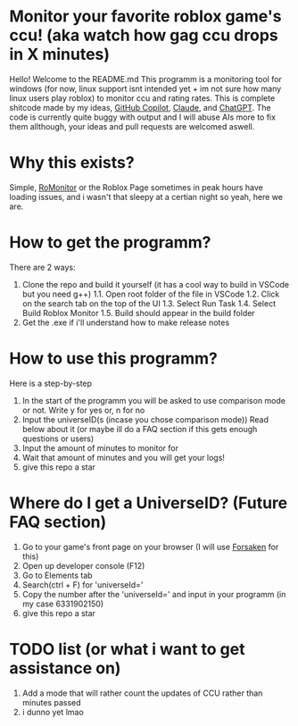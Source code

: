 # Monitor your favorite roblox game's ccu! (aka watch how gag ccu drops in X minutes)
Hello! Welcome to the README.md 
This programm is a monitoring tool for windows (for now, linux support isnt intended yet + im not sure how many linux users play roblox) to monitor ccu and rating rates.
This is complete shitcode made by my ideas, [GitHub Copilot](https://github.com/features/copilot), [Claude](https://claude.ai/), and [ChatGPT](https://chatgpt.com/). 
The code is currently quite buggy with output and I will abuse AIs more to fix them allthough, your ideas and pull requests are welcomed aswell.

# Why this exists?
Simple, [RoMonitor](https://romonitorstats.com/) or the Roblox Page sometimes in peak hours have loading issues,
and i wasn't that sleepy at a certian night so yeah, here we are.

# How to get the programm?
There are 2 ways:
1. Clone the repo and build it yourself (it has a cool way to build in VSCode but you need g++)
    1.1. Open root folder of the file in VSCode
    1.2. Click on the search tab on the top of the UI
    1.3. Select Run Task
    1.4. Select Build Roblox Monitor
    1.5. Build should appear in the build folder
2. Get the .exe if i'll understand how to make release notes

# How to use this programm?
Here is a step-by-step
1. In the start of the programm you will be asked to use comparison mode or not. Write y for yes or, n for no
2. Input the universeID(s (incase you chose comparison mode)) Read below about it (or maybe ill do a FAQ section if this gets enough questions or users)
3. Input the amount of minutes to monitor for
4. Wait that amount of minutes and you will get your logs! 
5. give this repo a star

# Where do I get a UniverseID? (Future FAQ section)
1. Go to your game's front page on your browser (I will use [Forsaken](https://www.roblox.com/games/18687417158/Slasher-Forsaken) for this)
2. Open up developer console (F12)
3. Go to Elements tab
4. Search(ctrl + F) for 'universeId=' 
5. Copy the number after the 'universeId=' and input in your programm (in my case 6331902150)
6. give this repo a star

# TODO list (or what i want to get assistance on)
1. Add a mode that will rather count the updates of CCU rather than minutes passed
2. i dunno yet lmao
